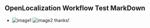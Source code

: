 ## OpenLocalization Workflow Test MarkDown
* ![image1](.\eb64370d-af63-4ff7-9ab6-65c503ef243a.PNG)   ![image2](.\71d07a74-604c-4b99-b3c8-d0bc3e5d0d0c.png) 
thanks!